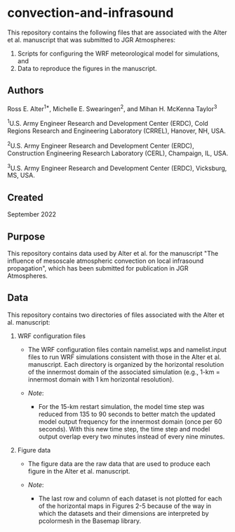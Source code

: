 # convection-and-infrasound

This repository contains the following files that are associated with the Alter et al. manuscript that was submitted to JGR Atmospheres:
1) Scripts for configuring the WRF meteorological model for simulations, and
2) Data to reproduce the figures in the manuscript.

## Authors
Ross E. Alter<sup>1*</sup>, Michelle E. Swearingen<sup>2</sup>, and Mihan H. McKenna Taylor<sup>3</sup> 

<sup>1</sup>U.S. Army Engineer Research and Development Center (ERDC), Cold Regions Research and Engineering Laboratory (CRREL), Hanover, NH, USA.

<sup>2</sup>U.S. Army Engineer Research and Development Center (ERDC), Construction Engineering Research Laboratory (CERL), Champaign, IL, USA.

<sup>3</sup>U.S. Army Engineer Research and Development Center (ERDC), Vicksburg, MS, USA.

## Created
September 2022

## Purpose
This repository contains data used by Alter et al. for the manuscript "The influence of mesoscale atmospheric convection on local infrasound propagation", which has been submitted for publication in JGR Atmospheres.

## Data
This repository contains two directories of files associated with the Alter et al. manuscript:
1.  WRF configuration files

    - The WRF configuration files contain namelist.wps and namelist.input files to run WRF simulations consistent with those in the Alter et al. manuscript.  Each directory is organized by the horizontal resolution of the innermost domain of the associated simulation (e.g., 1-km = innermost domain with 1 km horizontal resolution).

    - *Note*:
      - For the 15-km restart simulation, the model time step was reduced from 135 to 90 seconds to better match the updated model output frequency for the innermost domain (once per 60 seconds).  With this new time step, the time step and model output overlap every two minutes instead of every nine minutes.

2.  Figure data

    - The figure data are the raw data that are used to produce each figure in the Alter et al. manuscript.

    - *Note*:
      - The last row and column of each dataset is not plotted for each of the horizontal maps in Figures 2-5 because of the way in which the datasets and their dimensions are interpreted by pcolormesh in the Basemap library.
